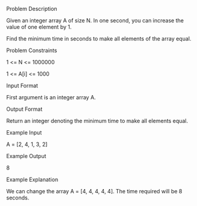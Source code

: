 Problem Description

Given an integer array A of size N. In one second, you can increase the value of one element by 1.

Find the minimum time in seconds to make all elements of the array equal.


Problem Constraints

1 <= N <= 1000000

1 <= A[i] <= 1000


Input Format

First argument is an integer array A.


Output Format

Return an integer denoting the minimum time to make all elements equal.


Example Input

A = [2, 4, 1, 3, 2]


Example Output

8


Example Explanation

We can change the array A = [4, 4, 4, 4, 4]. The time required will be 8 seconds.